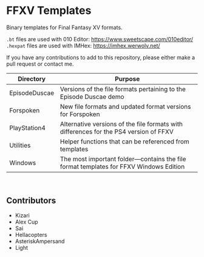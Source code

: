 # FFXV Templates
Binary templates for Final Fantasy XV formats.

`.bt` files are used with 010 Editor: https://www.sweetscape.com/010editor/  
`.hexpat` files are used with IMHex: https://imhex.werwolv.net/

If you have any contributions to add to this repository, please either make a pull request or contact me.  

| Directory | Purpose |
| --- | --- |
| EpisodeDuscae | Versions of the file formats pertaining to the Episode Duscae demo |
| Forspoken | New file formats and updated format versions for Forspoken |
| PlayStation4 | Alternative versions of the file formats with differences for the PS4 version of FFXV |
| Utilities | Helper functions that can be referenced from templates |
| Windows | The most important folder—contains the file format templates for FFXV Windows Edition |  

&nbsp;

## Contributors

* Kizari
* Alex Cup
* Sai
* Hellacopters
* AsteriskAmpersand
* Light
